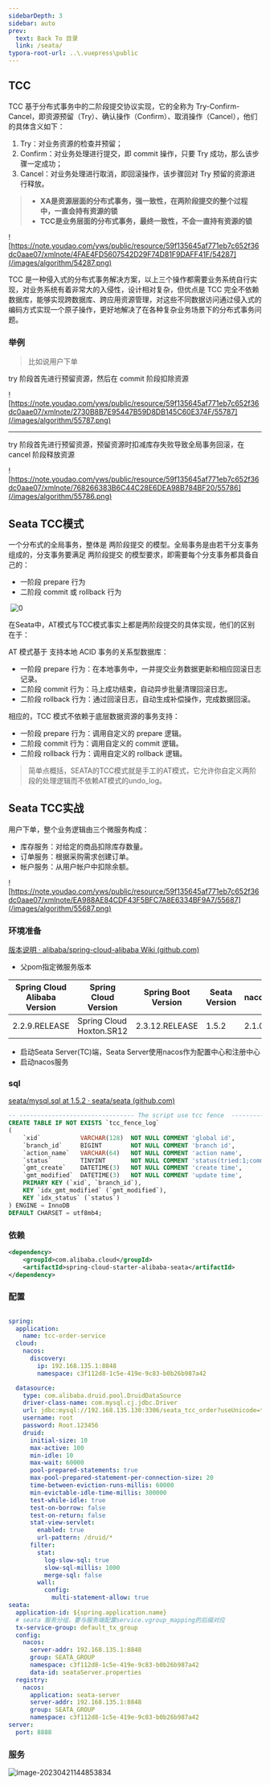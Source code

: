 ```yaml
---
sidebarDepth: 3
sidebar: auto
prev:
  text: Back To 目录
  link: /seata/
typora-root-url: ..\.vuepress\public
---
```




## TCC

TCC 基于分布式事务中的二阶段提交协议实现，它的全称为 Try-Confirm-Cancel，即资源预留（Try）、确认操作（Confirm）、取消操作（Cancel），他们的具体含义如下：

1. Try：对业务资源的检查并预留；
2. Confirm：对业务处理进行提交，即 commit 操作，只要 Try 成功，那么该步骤一定成功；
3. Cancel：对业务处理进行取消，即回滚操作，该步骤回对 Try 预留的资源进行释放。



> - **XA是资源层面的分布式事务，强一致性，在两阶段提交的整个过程中，一直会持有资源的锁**
> - **TCC是业务层面的分布式事务，最终一致性，不会一直持有资源的锁**

![https://note.youdao.com/yws/public/resource/59f135645af771eb7c652f36dc0aae07/xmlnote/4FAE4FD5607542D29F74D81F9DAFF41F/54287](/images/algorithm/54287.png)

TCC 是一种侵入式的分布式事务解决方案，以上三个操作都需要业务系统自行实现，对业务系统有着非常大的入侵性，设计相对复杂，但优点是 TCC 完全不依赖数据库，能够实现跨数据库、跨应用资源管理，对这些不同数据访问通过侵入式的编码方式实现一个原子操作，更好地解决了在各种复杂业务场景下的分布式事务问题。



### 举例

> 比如说用户下单

try 阶段首先进行预留资源，然后在 commit 阶段扣除资源

![https://note.youdao.com/yws/public/resource/59f135645af771eb7c652f36dc0aae07/xmlnote/2730B8B7E95447B59D8DB145C60E374F/55787](/images/algorithm/55787.png)

-------------

try 阶段首先进行预留资源，预留资源时扣减库存失败导致全局事务回滚，在 cancel 阶段释放资源

![https://note.youdao.com/yws/public/resource/59f135645af771eb7c652f36dc0aae07/xmlnote/768266383B6C44C28E6DEA98B784BF20/55786](/images/algorithm/55786.png)



## Seata TCC模式

一个分布式的全局事务，整体是 两阶段提交 的模型。全局事务是由若干分支事务组成的，分支事务要满足 两阶段提交 的模型要求，即需要每个分支事务都具备自己的：

- 一阶段 prepare 行为
- 二阶段 commit 或 rollback 行为

​    ![0](/images/algorithm/55681.png)

在Seata中，AT模式与TCC模式事实上都是两阶段提交的具体实现，他们的区别在于：

AT 模式基于 支持本地 ACID 事务的关系型数据库：

- 一阶段 prepare 行为：在本地事务中，一并提交业务数据更新和相应回滚日志记录。
- 二阶段 commit 行为：马上成功结束，自动异步批量清理回滚日志。
- 二阶段 rollback 行为：通过回滚日志，自动生成补偿操作，完成数据回滚。

相应的，TCC 模式不依赖于底层数据资源的事务支持：

- 一阶段 prepare 行为：调用自定义的 prepare 逻辑。
- 二阶段 commit 行为：调用自定义的 commit 逻辑。
- 二阶段 rollback 行为：调用自定义的 rollback 逻辑。

> 简单点概括，SEATA的TCC模式就是手工的AT模式，它允许你自定义两阶段的处理逻辑而不依赖AT模式的undo_log。







## Seata TCC实战

用户下单，整个业务逻辑由三个微服务构成：

- 库存服务：对给定的商品扣除库存数量。
- 订单服务：根据采购需求创建订单。
- 帐户服务：从用户帐户中扣除余额。

![https://note.youdao.com/yws/public/resource/59f135645af771eb7c652f36dc0aae07/xmlnote/EA988AE84CDF43F5BFC7A8E6334BF9A7/55687](/images/algorithm/55687.png)

### **环境准备**

[版本说明 · alibaba/spring-cloud-alibaba Wiki (github.com)](https://github.com/alibaba/spring-cloud-alibaba/wiki/版本说明)

- 父pom指定微服务版本

| Spring Cloud Alibaba Version | Spring Cloud Version     | Spring Boot Version | Seata Version | nacos |
| ---------------------------- | ------------------------ | ------------------- | ------------- | ----- |
| 2.2.9.RELEASE                | Spring Cloud Hoxton.SR12 | 2.3.12.RELEASE      | 1.5.2         | 2.1.0 |

- 启动Seata Server(TC)端，Seata Server使用nacos作为配置中心和注册中心
- 启动nacos服务



### sql

[seata/mysql.sql at 1.5.2 · seata/seata (github.com)](https://github.com/seata/seata/blob/1.5.2/script/client/tcc/db/mysql.sql)

```sql
-- -------------------------------- The script use tcc fence  --------------------------------
CREATE TABLE IF NOT EXISTS `tcc_fence_log`
(
    `xid`           VARCHAR(128)  NOT NULL COMMENT 'global id',
    `branch_id`     BIGINT        NOT NULL COMMENT 'branch id',
    `action_name`   VARCHAR(64)   NOT NULL COMMENT 'action name',
    `status`        TINYINT       NOT NULL COMMENT 'status(tried:1;committed:2;rollbacked:3;suspended:4)',
    `gmt_create`    DATETIME(3)   NOT NULL COMMENT 'create time',
    `gmt_modified`  DATETIME(3)   NOT NULL COMMENT 'update time',
    PRIMARY KEY (`xid`, `branch_id`),
    KEY `idx_gmt_modified` (`gmt_modified`),
    KEY `idx_status` (`status`)
) ENGINE = InnoDB
DEFAULT CHARSET = utf8mb4;
```



### 依赖

```xml
<dependency>
    <groupId>com.alibaba.cloud</groupId>
    <artifactId>spring-cloud-starter-alibaba-seata</artifactId>
</dependency>
```

### 

### 配置

```yml

spring:
  application:
    name: tcc-order-service
  cloud:
    nacos:
      discovery:
        ip: 192.168.135.1:8848
        namespace: c3f112d8-1c5e-419e-9c83-b0b26b987a42

  datasource:
    type: com.alibaba.druid.pool.DruidDataSource
    driver-class-name: com.mysql.cj.jdbc.Driver
    url: jdbc:mysql://192.168.135.130:3306/seata_tcc_order?useUnicode=true&characterEncoding=UTF-8&serverTimezone=Asia/Shanghai
    username: root
    password: Root.123456
    druid:
      initial-size: 10
      max-active: 100
      min-idle: 10
      max-wait: 60000
      pool-prepared-statements: true
      max-pool-prepared-statement-per-connection-size: 20
      time-between-eviction-runs-millis: 60000
      min-evictable-idle-time-millis: 300000
      test-while-idle: true
      test-on-borrow: false
      test-on-return: false
      stat-view-servlet:
        enabled: true
        url-pattern: /druid/*
      filter:
        stat:
          log-slow-sql: true
          slow-sql-millis: 1000
          merge-sql: false
        wall:
          config:
            multi-statement-allow: true
seata:
  application-id: ${spring.application.name}
  # seata 服务分组，要与服务端配置service.vgroup_mapping的后缀对应
  tx-service-group: default_tx_group
  config:
    nacos:
      server-addr: 192.168.135.1:8848
      group: SEATA_GROUP
      namespace: c3f112d8-1c5e-419e-9c83-b0b26b987a42
      data-id: seataServer.properties
  registry:
    nacos:
      application: seata-server
      server-addr: 192.168.135.1:8848
      group: SEATA_GROUP
      namespace: c3f112d8-1c5e-419e-9c83-b0b26b987a42
server:
  port: 8888
```



### 服务

![image-20230421144853834](/images/algorithm/image-20230421144853834.png)

